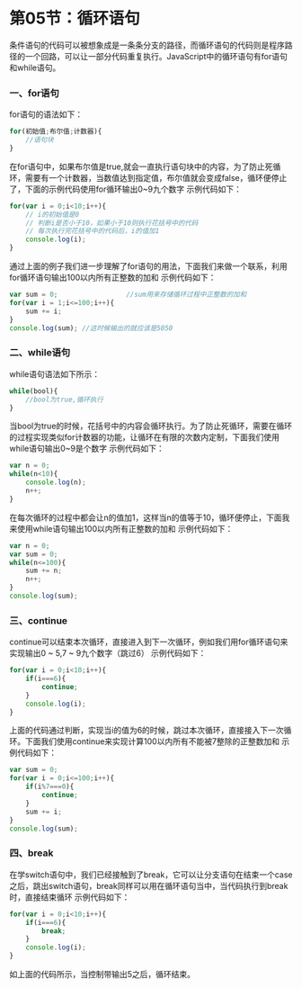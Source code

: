 # 第05节：循环语句

条件语句的代码可以被想象成是一条条分支的路径，而循环语句的代码则是程序路径的一个回路，可以让一部分代码重复执行。JavaScript中的循环语句有for语句和while语句。

### 一、for语句
for语句的语法如下：

``` js
for(初始值;布尔值;计数器){
    //语句块
}
```
在for语句中，如果布尔值是true,就会一直执行语句块中的内容，为了防止死循环，需要有一个计数器，当数值达到指定值，布尔值就会变成false，循环便停止了，下面的示例代码使用for循环输出0~9九个数字
示例代码如下：

``` js
for(var i = 0;i<10;i++){  
    // i的初始值是0
    // 判断i是否小于10，如果小于10则执行花括号中的代码
    // 每次执行完花括号中的代码后，i的值加1
    console.log(i);
}
```
通过上面的例子我们进一步理解了for语句的用法，下面我们来做一个联系，利用for循环语句输出100以内所有正整数的加和
示例代码如下：

``` js
var sum = 0;                 //sum用来存储循环过程中正整数的加和
for(var i = 1;i<=100;i++){
    sum += i;
}
console.log(sum); //这时候输出的就应该是5050
```


### 二、while语句
while语句语法如下所示：

``` js
while(bool){
    //bool为true,循环执行
}
```
当bool为true的时候，花括号中的内容会循环执行。为了防止死循环，需要在循环的过程实现类似for计数器的功能，让循环在有限的次数内定制，下面我们使用while语句输出0~9是个数字
示例代码如下：

``` js
var n = 0;
while(n<10){
    console.log(n);
    n++;
}
```
在每次循环的过程中都会让n的值加1，这样当n的值等于10，循环便停止，下面我来使用while语句输出100以内所有正整数的加和
示例代码如下：

``` js
var n = 0;
var sum = 0;
while(n<=100){
    sum += n;
    n++;
}
console.log(sum); 
```


### 三、continue
continue可以结束本次循环，直接进入到下一次循环，例如我们用for循环语句来实现输出0 ~ 5,7 ~ 9九个数字（跳过6）
示例代码如下：

``` js
for(var i = 0;i<10;i++){
    if(i===6){
        continue;
    }
    console.log(i);
}
```
上面的代码通过判断，实现当i的值为6的时候，跳过本次循环，直接接入下一次循环。下面我们使用continue来实现计算100以内所有不能被7整除的正整数加和
示例代码如下：

``` js
var sum = 0;
for(var i = 0;i<=100;i++){
    if(i%7===0){
        continue;
    }
    sum += i;
}
console.log(sum);
```

### 四、break
在学switch语句中，我们已经接触到了break，它可以让分支语句在结束一个case之后，跳出switch语句，break同样可以用在循环语句当中，当代码执行到break时，直接结束循环
示例代码如下：
``` js
for(var i = 0;i<10;i++){
    if(i===6){
        break;  
    }
    console.log(i);
}
```
如上面的代码所示，当控制带输出5之后，循环结束。

